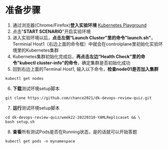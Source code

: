 # 准备步骤
1. 通过浏览器(Chrome/Firefox)**登入实验环境** [Kubernetes Playground](https://www.katacoda.com/courses/kubernetes/playground)
2. 点击"**START SCENARIO**"开启实验环境
3. 进入实验环境以后，**点击左侧“Launch Cluster”里的命令"launch.sh"**，Terminial Host1（右边上面的命令框）中就会在controlplane里初始化实验环境里的Kubernetes集群
4. Kubernetes集群初始化完成后，**再点击左边“Health Check”里的命令"kubectl cluster-info"的命令**，确定集群是否初始化成功
5. 回到右边上面的Terminal Host1, 输入以下命令，**检查node01是否加入集群**
```
kubectl get nodes
```
6. **下载**测试环境setup脚本
```
git clone https://github.com/chance2021/dk-devops-review-quiz.git
```
7. **运行**测试环境setup脚本
```
cd dk-devops-review-quiz/week22-20220310-YAMLReplicaset && \
bash setup.sh
```
8. **查看**所有测试Pods是否在Running状态，是的话就可以开始答题
```
kubectl get pods -n mynamespace
```
